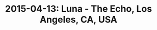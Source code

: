 ---
layout: show
title: '2015-04-13: Luna - The Echo, Los Angeles, CA, USA'
name: 2015-04-13-luna-echo-los-angeles-ca-usa
artist-name: 'Luna'
show-venue: 'The Echo, Los Angeles, CA, USA'
show-setlist: [
  "Slide",
  "Chinatown",
  "Sideshow by the Seashore",
  "Malibu Love Nest",
  "Going Home",
  "Weird and Woozy",
  "California (All the Way)",
  "Friendly Advice",
  "Lost in Space",
  "Tracy I Love You",
  "Pup Tent",
  "Slash Your Tires",
  "Bewitched",
  "Moon Palace",
  "23 Minutes",
  "[encore]",
  "Tiger Lily",
  "Indian Summer"
  ]
show-date: 2015-04-13
show-radio: 
show-lastfm: 
show-cancelled: 
performers: [
  "Dean Wareham - guitar/vocals",
  "Sean Eden - guitar/vocals",
  "Lee Wall - drums",
  "Britta Phillips - bass/vocals"
  ]
facebook-event-url: 
show-poster-url: 
show-ticket-url: 
show-venue-website: 
show-additional: 
---